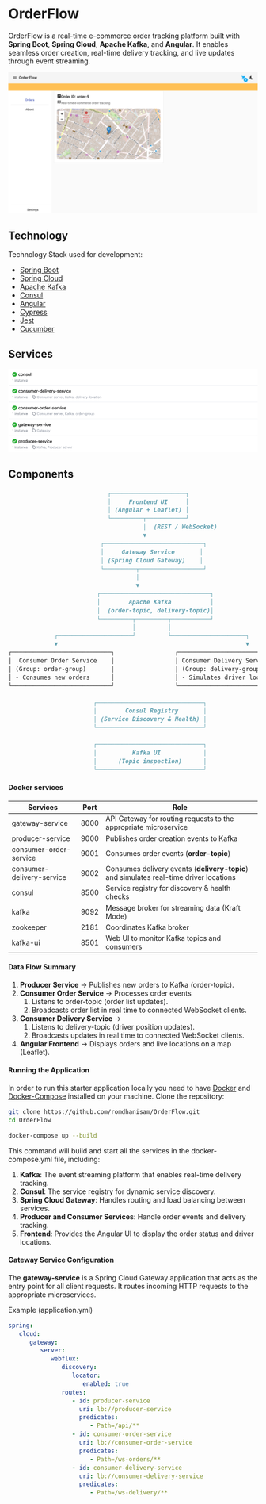 # OrderFlow
OrderFlow is a real-time e-commerce order tracking platform built with **Spring Boot**, **Spring Cloud**, **Apache Kafka**, and **Angular**.
It enables seamless order creation, real-time delivery tracking, and live updates through event streaming.

![order](./order-flow-ui/docs/img_1.png "order")

## Technology

Technology Stack used for development:

* [Spring Boot](https://spring.io/projects/spring-boot)
* [Spring Cloud](https://spring.io/projects/spring-cloud)
* [Apache Kafka](https://kafka.apache.org/)
* [Consul](https://developer.hashicorp.com/consul)
* [Angular](https://angular.io/)
* [Cypress](https://docs.cypress.io/api/commands/url)
* [Jest](https://jestjs.io/)
* [Cucumber](https://cucumber.io/)


## Services
![Services](./service-registry/docs/img_1.png "Services")

## Components
```md
                            ┌─────────────────────┐
                            │     Frontend UI     │
                            │ (Angular + Leaflet) │
                            └─────────┬───────────┘
                                      │  (REST / WebSocket)
                                      ▼
                          ┌────────────────────────────┐
                          │     Gateway Service       │
                          │ (Spring Cloud Gateway)    │
                          └─────────┬──────────────────┘
                                    │
                                    ▼
                         ┌───────────────────────────────┐
                         │        Apache Kafka           │
                         │  (order-topic, delivery-topic)│
                         └─────────┬─────────┬───────────┘
                                   │         │
             ┌─────────────────────┘         └─────────────────────┐
             ▼                                                     ▼
┌────────────────────────────┐                 ┌────────────────────────────┐
│  Consumer Order Service    │                 │ Consumer Delivery Service  │
│ (Group: order-group)       │                 │ (Group: delivery-group)    │
│ - Consumes new orders      │                 │ - Simulates driver location│
└────────────────────────────┘                 └────────────────────────────┘

                        ┌──────────────────────────────┐
                        │        Consul Registry       │
                        │ (Service Discovery & Health) │
                        └──────────────────────────────┘

                        ┌──────────────────────────────┐
                        │          Kafka UI            │
                        │      (Topic inspection)      │
                        └──────────────────────────────┘

```

#### Docker services

| Services                   | Port | Role                                                                                    |
|----------------------------|------|-----------------------------------------------------------------------------------------|
| gateway-service            | 8000 | API Gateway for routing requests to the appropriate microservice                        |
| producer-service           | 9000 | Publishes order creation events to Kafka                                                |
| consumer-order-service     | 9001 | Consumes order events (**order-topic**)                                                 |
| consumer-delivery-service  | 9002 | Consumes delivery events (**delivery-topic**) and simulates real-time driver locations  |
| consul                     | 8500 | Service registry for discovery & health checks                                          |
| kafka                      | 9092 | Message broker for streaming data (Kraft Mode)                                          |
| zookeeper                  | 2181 | Coordinates Kafka broker                                                                |
| kafka-ui                   | 8501 | Web UI to monitor Kafka topics and consumers                                            |

#### Data Flow Summary

1. **Producer Service** → Publishes new orders to Kafka (order-topic). 
2. **Consumer Order Service** → Processes order events
   1. Listens to order-topic (order list updates).
   2. Broadcasts order list in real time to connected WebSocket clients.
3. **Consumer Delivery Service** → 
    1. Listens to delivery-topic (driver position updates). 
    2. Broadcasts updates in real time to connected WebSocket clients. 
4. **Angular Frontend** → Displays orders and live locations on a map (Leaflet).

#### Running the Application
In order to run this starter application locally you need to have [Docker](https://www.docker.com/) and [Docker-Compose](https://docs.docker.com/compose/install/) installed on your machine.
Clone the repository:
```bash
git clone https://github.com/romdhanisam/OrderFlow.git
cd OrderFlow
```
```bash
docker-compose up --build
```
This command will build and start all the services in the docker-compose.yml file, including:

1. **Kafka**: The event streaming platform that enables real-time delivery tracking. 
2. **Consul**: The service registry for dynamic service discovery. 
3. **Spring Cloud Gateway**: Handles routing and load balancing between services. 
4. **Producer and Consumer Services**: Handle order events and delivery tracking. 
5. **Frontend**: Provides the Angular UI to display the order status and driver locations.

#### Gateway Service Configuration

The **gateway-service** is a Spring Cloud Gateway application that acts as the entry point for all client requests. 
It routes incoming HTTP requests to the appropriate microservices.

Example (application.yml)
```yaml
spring:
   cloud:
      gateway:
         server:
            webflux:
               discovery:
                  locator:
                     enabled: true
               routes:
                  - id: producer-service
                    uri: lb://producer-service
                    predicates:
                       - Path=/api/**
                  - id: consumer-order-service
                    uri: lb://consumer-order-service
                    predicates:
                       - Path=/ws-orders/**
                  - id: consumer-delivery-service
                    uri: lb://consumer-delivery-service
                    predicates:
                       - Path=/ws-delivery/**
```
